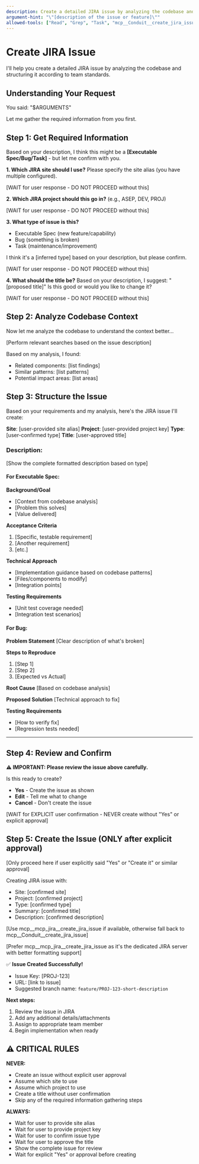 ```yaml
---
description: Create a detailed JIRA issue by analyzing the codebase and structuring it according to team standards
argument-hint: "\"[description of the issue or feature]\""
allowed-tools: ["Read", "Grep", "Task", "mcp__Conduit__create_jira_issue", "mcp__mcp_jira__create_jira_issue"]
---
```


# Create JIRA Issue

I'll help you create a detailed JIRA issue by analyzing the codebase and structuring it according to team standards.

## Understanding Your Request

You said: "$ARGUMENTS"

Let me gather the required information from you first.

## Step 1: Get Required Information

Based on your description, I think this might be a **[Executable Spec/Bug/Task]** - but let me confirm with you.

**1. Which JIRA site should I use?** 
Please specify the site alias (you have multiple configured).

[WAIT for user response - DO NOT PROCEED without this]

**2. Which JIRA project should this go in?** 
(e.g., ASEP, DEV, PROJ)

[WAIT for user response - DO NOT PROCEED without this]

**3. What type of issue is this?**
- Executable Spec (new feature/capability)
- Bug (something is broken)
- Task (maintenance/improvement)

I think it's a [inferred type] based on your description, but please confirm.

[WAIT for user response - DO NOT PROCEED without this]

**4. What should the title be?**
Based on your description, I suggest: "[proposed title]"
Is this good or would you like to change it?

[WAIT for user response - DO NOT PROCEED without this]

## Step 2: Analyze Codebase Context

Now let me analyze the codebase to understand the context better...

[Perform relevant searches based on the issue description]

Based on my analysis, I found:
- Related components: [list findings]
- Similar patterns: [list patterns]
- Potential impact areas: [list areas]

## Step 3: Structure the Issue

Based on your requirements and my analysis, here's the JIRA issue I'll create:

**Site**: [user-provided site alias]
**Project**: [user-provided project key]
**Type**: [user-confirmed type]
**Title**: [user-approved title]

### Description:

[Show the complete formatted description based on type]

#### For Executable Spec:
**Background/Goal**
- [Context from codebase analysis]
- [Problem this solves]
- [Value delivered]

**Acceptance Criteria**
1. [Specific, testable requirement]
2. [Another requirement]
3. [etc.]

**Technical Approach**
- [Implementation guidance based on codebase patterns]
- [Files/components to modify]
- [Integration points]

**Testing Requirements**
- [Unit test coverage needed]
- [Integration test scenarios]

#### For Bug:
**Problem Statement**
[Clear description of what's broken]

**Steps to Reproduce**
1. [Step 1]
2. [Step 2]
3. [Expected vs Actual]

**Root Cause**
[Based on codebase analysis]

**Proposed Solution**
[Technical approach to fix]

**Testing Requirements**
- [How to verify fix]
- [Regression tests needed]

---

## Step 4: Review and Confirm

**⚠️ IMPORTANT: Please review the issue above carefully.**

Is this ready to create? 
- **Yes** - Create the issue as shown
- **Edit** - Tell me what to change
- **Cancel** - Don't create the issue

[WAIT for EXPLICIT user confirmation - NEVER create without "Yes" or explicit approval]

## Step 5: Create the Issue (ONLY after explicit approval)

[Only proceed here if user explicitly said "Yes" or "Create it" or similar approval]

Creating JIRA issue with:
- Site: [confirmed site]
- Project: [confirmed project]
- Type: [confirmed type]
- Summary: [confirmed title]
- Description: [confirmed description]

[Use mcp__mcp_jira__create_jira_issue if available, otherwise fall back to mcp__Conduit__create_jira_issue]

[Prefer mcp__mcp_jira__create_jira_issue as it's the dedicated JIRA server with better formatting support]

✅ **Issue Created Successfully!**
- Issue Key: [PROJ-123]
- URL: [link to issue]
- Suggested branch name: `feature/PROJ-123-short-description`

**Next steps:**
1. Review the issue in JIRA
2. Add any additional details/attachments
3. Assign to appropriate team member
4. Begin implementation when ready

## ⚠️ CRITICAL RULES

**NEVER:**
- Create an issue without explicit user approval
- Assume which site to use
- Assume which project to use
- Create a title without user confirmation
- Skip any of the required information gathering steps

**ALWAYS:**
- Wait for user to provide site alias
- Wait for user to provide project key
- Wait for user to confirm issue type
- Wait for user to approve the title
- Show the complete issue for review
- Wait for explicit "Yes" or approval before creating